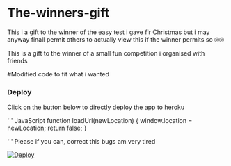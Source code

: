 # The-winners-gift
This i a gift to the winner of the easy test i gave fir Christmas but i may anyway finall permit others to actually view
this if the winner permits so 🙄🙄

This is a gift to the winner of a small fun competition i organised
with friends

#Modified code to fit what i wanted


### Deploy
Click on the button below to directly deploy the app to heroku

''' JavaScript
    function loadUrl(newLocation) {
    window.location = newLocation;
    return false;
}
 
'''
Please if you can, correct this bugs am very tired

[![Deploy](https://www.herokucdn.com/deploy/button.svg)](https://heroku.com/deploy)
